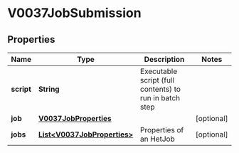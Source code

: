 

# V0037JobSubmission


## Properties

| Name | Type | Description | Notes |
|------------ | ------------- | ------------- | -------------|
|**script** | **String** | Executable script (full contents) to run in batch step |  |
|**job** | [**V0037JobProperties**](V0037JobProperties.md) |  |  [optional] |
|**jobs** | [**List&lt;V0037JobProperties&gt;**](V0037JobProperties.md) | Properties of an HetJob |  [optional] |



